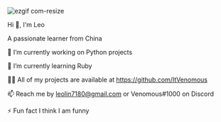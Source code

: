 ![ezgif com-resize](https://github.com/ItsVenomous/ItsVenomous/assets/104592743/9c0a6311-f076-4650-aa12-714d83fc8ebd)

Hi 👋, I'm Leo

A passionate learner from China


🔭 I’m currently working on Python projects

🌱 I’m currently learning Ruby

👨‍💻 All of my projects are available at https://github.com/ItVenomous

📫 Reach me by leolin7180@gmail.com or Venomous#1000 on Discord

⚡ Fun fact I think I am funny
